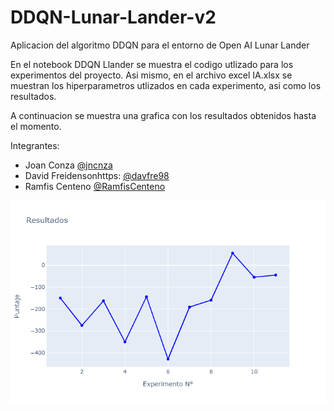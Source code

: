 # DDQN-Lunar-Lander-v2
Aplicacion del algoritmo DDQN para el entorno de Open AI Lunar Lander


En el notebook DDQN Llander se muestra el codigo utlizado para los experimentos del proyecto. Asi mismo, en el archivo excel IA.xlsx se muestran los hiperparametros utlizados en cada experimento, asi como los resultados.

A continuacion se muestra una grafica con los resultados obtenidos hasta el momento.

Integrantes:

* Joan Conza  [@jncnza](https://github.com/jncnza/)
* David Freidensonhttps: [@davfre98](https://github.com/davfre98)
* Ramfis Centeno  [@RamfisCenteno](https://github.com/RamfisCenteno/)

![img1](img.png)
